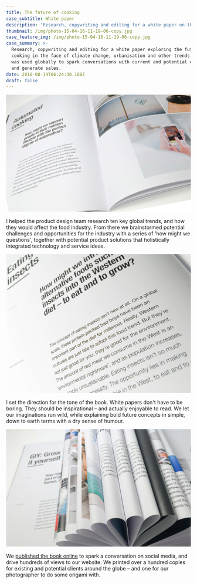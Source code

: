 ```yaml
---
title: The future of cooking
case_subtitle: White paper
description: 'Research, copywriting and editing for a white paper on the future of cooking '
thumbnail: /img/photo-15-04-16-11-19-06-copy.jpg
case_feature_img: /img/photo-15-04-16-11-19-06-copy.jpg
case_summary: >-
  Research, copywriting and editing for a white paper exploring the future of
  cooking in the face of climate change, urbanisation and other trends. The book
  was used globally to spark conversations with current and potential clients,
  and generate sales.
date: 2018-08-14T06:24:30.188Z
draft: false
---
```

![Automated cooking: How might we support people in their modern lifestyle with the perfect degree of automation? ](/img/photo-15-04-16-11-30-56.jpg)

I helped the product design team research ten key global trends, and how they would affect the food industry. From there we brainstormed potential challenges and opportunities for the industry with a series of 'how might we questions', together with potential product solutions that holistically integrated technology and service ideas.

![Eating insects: How might we introduce alternative foods such as insects into the Western diet – to eat and to grow? ](/img/photo-15-04-16-11-29-32-copy.jpg)

I set the direction for the tone of the book. White papers don't have to be boring. They should be inspirational – and actually enjoyable to read. We let our imaginations run wild, while explaining bold future concepts in simple, down to earth terms with a dry sense of humour.

![null](/img/photo-15-04-16-11-33-45.jpg)

We [published the book online](https://issuu.com/designit/docs/future_of_cooking) to spark a conversation on social media, and drive hundreds of views to our website. We printed over a hundred copies for existing and potential clients around the globe – and one for our photographer to do some origami with.
